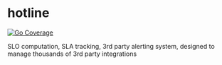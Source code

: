 # hotline
[![Go Coverage](https://github.com/petercipov/hotline/wiki/coverage.svg)](https://raw.githack.com/wiki/petercipov/hotline/coverage.html)

SLO computation, SLA tracking, 3rd party alerting system, designed to manage thousands of 3rd party integrations
